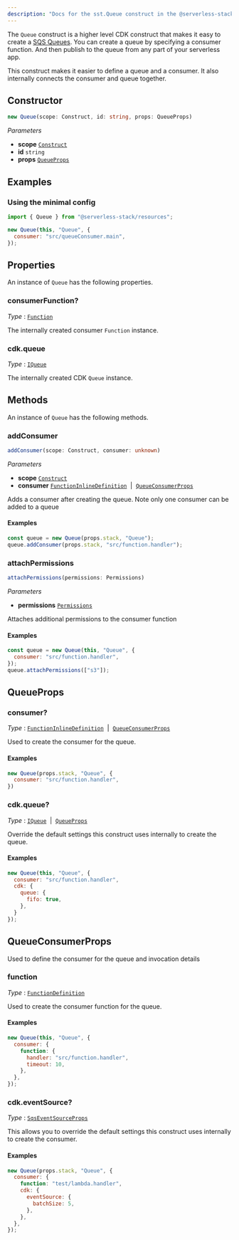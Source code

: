 ```yaml
---
description: "Docs for the sst.Queue construct in the @serverless-stack/resources package"
---
```

<!--
!!!!!!!!!!!!!!!!!!!!!!!!!!!!!!!!!!!!!!!!!!!!!!!!!!!!!!!!!!!!!!!
!!                                                           !!
!!  This file has been automatically generated, do not edit  !!
!!                                                           !!
!!!!!!!!!!!!!!!!!!!!!!!!!!!!!!!!!!!!!!!!!!!!!!!!!!!!!!!!!!!!!!!
-->
The `Queue` construct is a higher level CDK construct that makes it easy to create a [SQS Queues](https://aws.amazon.com/sqs/). You can create a queue by specifying a consumer function. And then publish to the queue from any part of your serverless app.

This construct makes it easier to define a queue and a consumer. It also internally connects the consumer and queue together.


## Constructor
```ts
new Queue(scope: Construct, id: string, props: QueueProps)
```
_Parameters_
- __scope__ [`Construct`](https://docs.aws.amazon.com/cdk/api/v2/docs/constructs.Construct.html)
- __id__ `string`
- __props__ [`QueueProps`](#queueprops)

## Examples

### Using the minimal config

```js
import { Queue } from "@serverless-stack/resources";

new Queue(this, "Queue", {
  consumer: "src/queueConsumer.main",
});
```

## Properties
An instance of `Queue` has the following properties.
### consumerFunction?

_Type_ : [`Function`](Function)

The internally created consumer `Function` instance.


### cdk.queue

_Type_ : [`IQueue`](https://docs.aws.amazon.com/cdk/api/v2/docs/aws-cdk-lib.IQueue.html)

The internally created CDK `Queue` instance.


## Methods
An instance of `Queue` has the following methods.
### addConsumer

```ts
addConsumer(scope: Construct, consumer: unknown)
```
_Parameters_
- __scope__ [`Construct`](https://docs.aws.amazon.com/cdk/api/v2/docs/constructs.Construct.html)
- __consumer__ [`FunctionInlineDefinition`](FunctionInlineDefinition)&nbsp; | &nbsp;[`QueueConsumerProps`](#queueconsumerprops)


Adds a consumer after creating the queue. Note only one consumer can be added to a queue

#### Examples

```js {3}
const queue = new Queue(props.stack, "Queue");
queue.addConsumer(props.stack, "src/function.handler");
```

### attachPermissions

```ts
attachPermissions(permissions: Permissions)
```
_Parameters_
- __permissions__ [`Permissions`](Permissions)


Attaches additional permissions to the consumer function

#### Examples

```js
const queue = new Queue(this, "Queue", {
  consumer: "src/function.handler",
});
queue.attachPermissions(["s3"]);
```

## QueueProps


### consumer?

_Type_ : [`FunctionInlineDefinition`](FunctionInlineDefinition)&nbsp; | &nbsp;[`QueueConsumerProps`](#queueconsumerprops)

Used to create the consumer for the queue.

#### Examples

```js
new Queue(props.stack, "Queue", {
  consumer: "src/function.handler",
})
```


### cdk.queue?

_Type_ : [`IQueue`](https://docs.aws.amazon.com/cdk/api/v2/docs/aws-cdk-lib.IQueue.html)&nbsp; | &nbsp;[`QueueProps`](https://docs.aws.amazon.com/cdk/api/v2/docs/aws-cdk-lib.QueueProps.html)

Override the default settings this construct uses internally to create the queue.

#### Examples

```js
new Queue(this, "Queue", {
  consumer: "src/function.handler",
  cdk: {
    queue: {
      fifo: true,
    },
  }
});
```


## QueueConsumerProps
Used to define the consumer for the queue and invocation details

### function

_Type_ : [`FunctionDefinition`](FunctionDefinition)

Used to create the consumer function for the queue.

#### Examples

```js
new Queue(this, "Queue", {
  consumer: {
    function: {
      handler: "src/function.handler",
      timeout: 10,
    },
  },
});
```


### cdk.eventSource?

_Type_ : [`SqsEventSourceProps`](https://docs.aws.amazon.com/cdk/api/v2/docs/aws-cdk-lib.SqsEventSourceProps.html)

This allows you to override the default settings this construct uses internally to create the consumer.

#### Examples

```js
new Queue(props.stack, "Queue", {
  consumer: {
    function: "test/lambda.handler",
    cdk: {
      eventSource: {
        batchSize: 5,
      },
    },
  },
});
```

